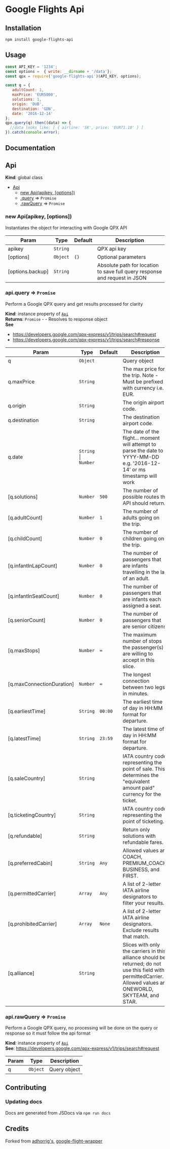 # Google Flights Api

## Installation

```
npm install google-flights-api
```

## Usage

```javascript
const API_KEY = '1234';
const options =  { write: __dirname + '/data'};
const qpx = require('google-flights-api')(API_KEY, options);

const q = {
   adultCount: 1, 
   maxPrice: 'EUR5000', 
   solutions: 1, 
   origin: 'DUB',
   destination: 'GDN', 
   date: '2016-12-14'
};
qpx.query(q).then((data) => {
  //data looks like: [ { airline: 'SK', price: 'EUR71.10' } ]
}).catch(console.error);
```
## Documentation

<a name="Api"></a>

## Api
**Kind**: global class  

* [Api](#Api)
    * [new Api(apikey, [options])](#new_Api_new)
    * [.query](#Api+query) ⇒ <code>Promise</code>
    * [.rawQuery](#Api+rawQuery) ⇒ <code>Promise</code>

<a name="new_Api_new"></a>

### new Api(apikey, [options])
Instantiates the object for interacting with Google QPX API


| Param | Type | Default | Description |
| --- | --- | --- | --- |
| apikey | <code>String</code> |  | QPX api key |
| [options] | <code>Object</code> | <code>{}</code> | Optional parameters |
| [options.backup] | <code>String</code> |  | Absolute path for location to save full query response and request in JSON |

<a name="Api+query"></a>

### api.query ⇒ <code>Promise</code>
Perform a Google QPX query and get results processed for clarity

**Kind**: instance property of [<code>Api</code>](#Api)  
**Returns**: <code>Promise</code> - - Resolves to response object  
**See**

- https://developers.google.com/qpx-express/v1/trips/search#request
- https://developers.google.com/qpx-express/v1/trips/search#response


| Param | Type | Default | Description |
| --- | --- | --- | --- |
| q | <code>Object</code> |  | Query object |
| q.maxPrice | <code>String</code> |  | The max price for the trip. Note - Must be prefixed with currency i.e. EUR. |
| q.origin | <code>String</code> |  | The origin airport code. |
| q.destination | <code>String</code> |  | The destination airport code. |
| q.date | <code>String</code> \| <code>Number</code> |  | The date of the flight... moment will attempt to parse the date to YYYY-MM-DD                                                e.g. '2016-12-14' or ms timestamp will work |
| [q.solutions] | <code>Number</code> | <code>500</code> | The number of possible routes the API should return. |
| [q.adultCount] | <code>Number</code> | <code>1</code> | The number of adults going on the trip. |
| [q.childCount] | <code>Number</code> | <code>0</code> | The number of children going on the trip. |
| [q.infantInLapCount] | <code>Number</code> | <code>0</code> | The number of passengers that are infants travelling in the lap of an adult. |
| [q.infantInSeatCount] | <code>Number</code> | <code>0</code> | The number of passengers that are infants each assigned a seat. |
| [q.seniorCount] | <code>Number</code> | <code>0</code> | The number of passengers that are senior citizens. |
| [q.maxStops] | <code>Number</code> | <code>∞</code> | The maximum number of stops the passenger(s)                                                are willing to accept in this slice. |
| [q.maxConnectionDuration] | <code>Number</code> | <code>∞</code> | The longest connection between two legs, in minutes. |
| [q.earliestTime] | <code>String</code> | <code>00:00</code> | The earliest time of day in HH:MM format for departure. |
| [q.latestTime] | <code>String</code> | <code>23:59</code> | The latest time of day in HH:MM format for departure. |
| [q.saleCountry] | <code>String</code> |  | IATA country code representing the point of sale.                                                This determines the "equivalent amount paid" currency for the ticket. |
| [q.ticketingCountry] | <code>String</code> |  | IATA country code representing the point of ticketing. |
| [q.refundable] | <code>String</code> |  | Return only solutions with refundable fares. |
| [q.preferredCabin] | <code>String</code> | <code>Any</code> | Allowed values are COACH, PREMIUM_COACH, BUSINESS, and FIRST. |
| [q.permittedCarrier] | <code>Array</code> | <code>Any</code> | A list of 2-letter IATA airline designators to filter your results. |
| [q.prohibitedCarrier] | <code>Array</code> | <code>None</code> | A list of 2-letter IATA airline designators. Exclude results that match. |
| [q.alliance] | <code>String</code> |  | Slices with only the carriers in this alliance should be returned;                                                do not use this field with permittedCarrier.                                                Allowed values are ONEWORLD, SKYTEAM, and STAR. |

<a name="Api+rawQuery"></a>

### api.rawQuery ⇒ <code>Promise</code>
Perform a Google QPX query, no processing will be done on the query or response so it must follow the api format

**Kind**: instance property of [<code>Api</code>](#Api)  
**See**: https://developers.google.com/qpx-express/v1/trips/search#request  

| Param | Type | Description |
| --- | --- | --- |
| q | <code>Object</code> | Query object |


## Contributing

### Updating docs
Docs are generated from JSDocs via `npm run docs`

## Credits
Forked from [adhorrig's](https://github.com/adhorrig), [google-flight-wrapper](https://github.com/adhorrig/google-flights-wrapper)

